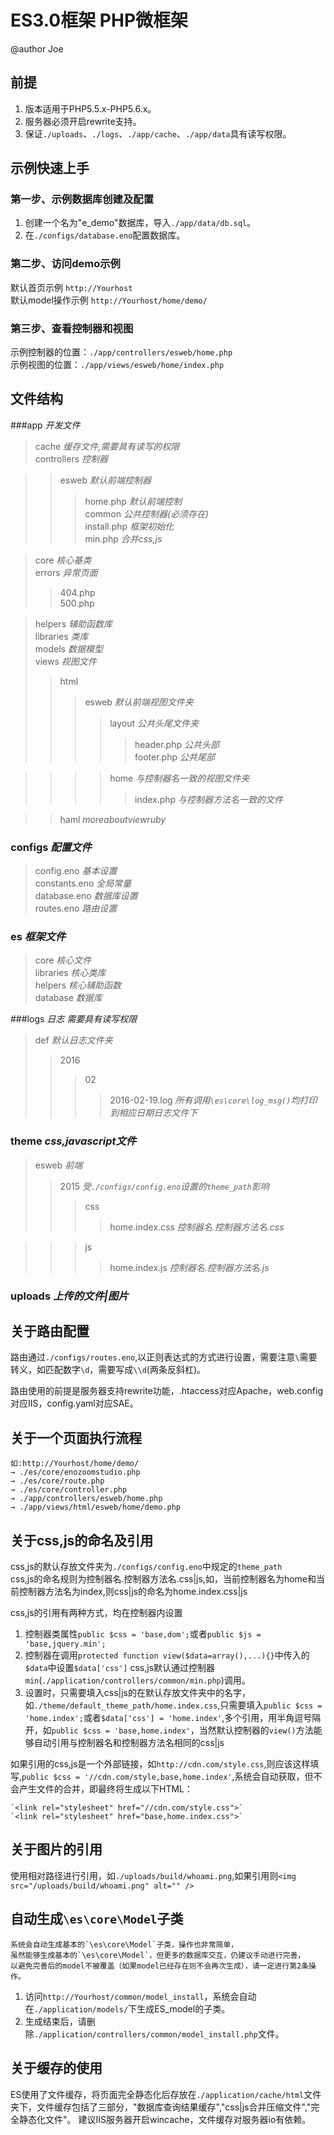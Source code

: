# ES3.0框架 PHP微框架
@author Joe

## 前提

 1. 版本适用于PHP5.5.x-PHP5.6.x。
 2. 服务器必须开启rewrite支持。
 3. 保证`./uploads`、`./logs`、`./app/cache`、`./app/data`具有读写权限。

## 示例快速上手
### 第一步、示例数据库创建及配置
1. 创建一个名为"e_demo"数据库，导入`./app/data/db.sql`。
2. 在`./configs/database.eno`配置数据库。


### 第二步、访问demo示例
  默认首页示例 `http://Yourhost`  
  默认model操作示例 `http://Yourhost/home/demo/`

### 第三步、查看控制器和视图
  示例控制器的位置：`./app/controllers/esweb/home.php`  
  示例视图的位置：`./app/views/esweb/home/index.php`

## 文件结构
###app *开发文件*

>cache *缓存文件,需要具有读写的权限*  
  controllers *控制器*  

>>esweb *默认前端控制器*  
>>>home.php *默认前端控制*  
>>common *公共控制器(必须存在)*  
>>>install.php *框架初始化*  
  min.php *合并css,js*  
	
>core *核心基类*  
  errors *异常页面*  
>>404.php  
  500.php  

>helpers *辅助函数库*  
  libraries *类库*  
  models *数据模型*  
  views *视图文件*  
>>html
>>>esweb *默认前端视图文件夹*
>>>>layout *公共头尾文件夹*
>>>>>header.php *公共头部*  
  footer.php *公共尾部*

>>>>home *与控制器名一致的视图文件夹* 
>>>>>index.php *与控制器方法名一致的文件*

>>haml *moreaboutviewruby*

### configs *配置文件*
>config.eno *基本设置*  
  constants.eno *全局常量*  
  database.eno *数据库设置*  
  routes.eno *路由设置*  

### es *框架文件*
>core *核心文件*  
  libraries *核心类库*  
  helpers *核心辅助函数*  
  database *数据库*  

###logs *日志 需要具有读写权限*
>def *默认日志文件夹*
>>2016  
>>>02
>>>>2016-02-19.log *所有调用`\es\core\log_msg()`均打印到相应日期日志文件下*

### theme *css,javascript文件*
>esweb *前端*
>>2015 *受`./configs/config.eno`设置的`theme_path`影响*
>>>css 
>>>>home.index.css *控制器名.控制器方法名.css*

>>>js
>>>>home.index.js *控制器名.控制器方法名.js*

### uploads *上传的文件|图片*

## 关于路由配置  
  路由通过`./configs/routes.eno`,以正则表达式的方式进行设置，需要注意`\`需要转义，如匹配数字`\d`，需要写成`\\d`(两条反斜杠)。

  路由使用的前提是服务器支持rewrite功能，.htaccess对应Apache，web.config对应IIS，config.yaml对应SAE。

## 关于一个页面执行流程  
    如:http://Yourhost/home/demo/
    → ./es/core/enozoomstudio.php 
    → ./es/core/route.php 
    → ./es/core/controller.php 
    → ./app/controllers/esweb/home.php 
    → ./app/views/html/esweb/home/demo.php  

## 关于css,js的命名及引用
  css,js的默认存放文件夹为`./configs/config.eno`中规定的`theme_path`  
  css,js的命名规则为控制器名.控制器方法名.css|js,如，当前控制器名为home和当前控制器方法名为index,则css|js的命名为home.index.css|js    

  css,js的引用有两种方式，均在控制器内设置  
  1. 控制器类属性`public $css = 'base,dom';`或者`public $js = 'base,jquery.min';`
  2. 控制器在调用`protected function view($data=array(),...){}`中传入的`$data`中设置`$data['css']`
  css,js默认通过控制器`min`(`./application/controllers/common/min.php`)调用。  
  3. 设置时，只需要填入css|js的在默认存放文件夹中的名字，如`./theme/default_theme_path/home.index.css`,只需要填入`public $css = 'home.index';`或者`$data['css'] = 'home.index'`,多个引用，用半角逗号隔开，如`public $css = 'base,home.index'`，当然默认控制器的`view()`方法能够自动引用与控制器名和控制器方法名相同的css|js    

  如果引用的css,js是一个外部链接，如`http://cdn.com/style.css`,则应该这样填写,`public $css = '//cdn.com/style,base,home.index'`,系统会自动获取，但不会产生文件的合并，即最终将生成以下HTML：  

    `<link rel="stylesheet" href="//cdn.com/style.css">`  
    `<link rel="stylesheet" href="base,home.index.css">`  

## 关于图片的引用
  使用相对路径进行引用，如`./uploads/build/whoami.png`,如果引用则`<img src="/uploads/build/whoami.png" alt="" />`

## 自动生成`\es\core\Model`子类
    系统会自动生成基本的`\es\core\Model`子类，操作也非常简单，  
    虽然能够生成基本的`\es\core\Model`，但更多的数据库交互，仍建议手动进行完善，  
    以避免完善后的model不被覆盖（如果model已经存在则不会再次生成），请一定进行第2条操作。  
  1. 访问`http://Yourhost/common/model_install`，系统会自动在`./application/models/`下生成ES_model的子类。
  2. 生成结束后，请删除`./application/controllers/common/model_install.php`文件。


## 关于缓存的使用
  ES使用了文件缓存，将页面完全静态化后存放在`./application/cache/html`文件夹下，文件缓存包括了三部分，"数据库查询结果缓存","css|js合并压缩文件","完全静态化文件"。
  建议IIS服务器开启wincache，文件缓存对服务器io有依赖。
